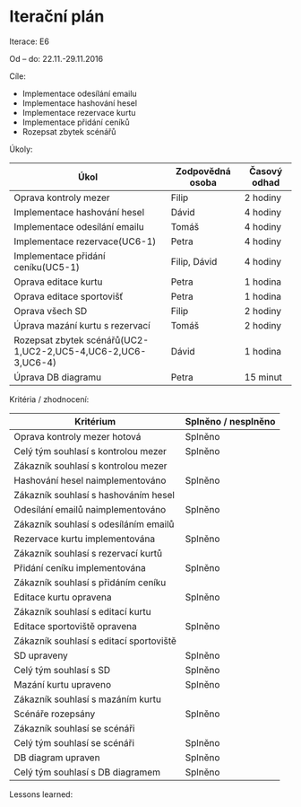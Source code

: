 
<h1>Iterační plán</h1>
Iterace: E6 

Od – do: 22.11.-29.11.2016


Cíle:
- Implementace odesílání emailu
- Implementace hashování hesel
- Implementace rezervace kurtu
- Implementace přidání ceníků
- Rozepsat zbytek scénářů


Úkoly:

|Úkol|	Zodpovědná osoba|	Časový odhad|
|---|---|---|
|Oprava kontroly mezer|Filip|2 hodiny|
|Implementace hashování hesel|Dávid|4 hodiny|
|Implementace odesílání emailu|Tomáš|4 hodiny|
|Implementace rezervace(UC6-1)|Petra|4 hodiny|
|Implementace přidání ceníku(UC5-1)|Filip, Dávid|4 hodiny|
|Oprava editace kurtu|Petra|1 hodina|
|Oprava editace sportovišť|Petra|1 hodina|
|Oprava všech SD|Filip|2 hodiny|
|Úprava mazání kurtu s rezervací|Tomáš|2 hodiny|
|Rozepsat zbytek scénářů(UC2-1,UC2-2,UC5-4,UC6-2,UC6-3,UC6-4)|Dávid|1 hodina|
|Úprava DB diagramu|Petra|15 minut

Kritéria / zhodnocení:

|Kritérium	|Splněno / nesplněno|
|---|---|
|Oprava kontroly mezer hotová|Splněno|
|Celý tým souhlasí s kontrolou mezer|Splněno|
|Zákazník souhlasí s kontrolou mezer||
|Hashování hesel naimplementováno|Splněno|
|Zákazník souhlasí s hashováním hesel||
|Odesílání emailů naimplementováno|Splněno|
|Zákazník souhlasí s odesíláním emailů||
|Rezervace kurtu implementována|Splněno|
|Zákazník souhlasí s rezervací kurtů||
|Přidání ceníku implementována|Splněno|
|Zákazník souhlasí s přidáním ceníku||
|Editace kurtu opravena|Splněno|
|Zákazník souhlasí s editací kurtu||
|Editace sportoviště opravena|Splněno|
|Zákazník souhlasí s editací sportoviště||
|SD upraveny|Splněno|
|Celý tým souhlasí s SD|Splněno|
|Mazání kurtu upraveno|Splněno|
|Zákazník souhlasí s mazáním kurtu||
|Scénáře rozepsány|Splněno|
|Zákazník souhlasí se scénáři||
|Celý tým souhlasí se scénáři|Splněno|
|DB diagram upraven|Splněno|
|Celý tým souhlasí s DB diagramem|Splněno|

Lessons learned:
